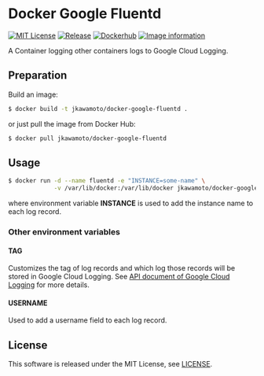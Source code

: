# Docker Google Fluentd
[![MIT License](http://img.shields.io/badge/license-MIT-blue.svg?style=flat)](LICENSE)
[![Release](https://img.shields.io/badge/release-1.0.1-brightgreen.svg)](https://github.com/jkawamoto/docker-google-fluentd/releases/tag/v1.0.1)
[![Dockerhub](https://img.shields.io/badge/dockerhub-jkawamoto%2Fdocker--google--fluentd-blue.svg)](https://hub.docker.com/r/jkawamoto/docker-google-fluentd/)
[![Image information](https://images.microbadger.com/badges/image/jkawamoto/docker-google-fluentd.svg)](http://microbadger.com/images/jkawamoto/docker-google-fluentd)

A Container logging other containers logs to Google Cloud Logging.

## Preparation

Build an image:

```sh
$ docker build -t jkawamoto/docker-google-fluentd .
```

or just pull the image from Docker Hub:

```sh
$ docker pull jkawamoto/docker-google-fluentd
```

## Usage
```sh
$ docker run -d --name fluentd -e "INSTANCE=some-name" \
             -v /var/lib/docker:/var/lib/docker jkawamoto/docker-google-fluentd
```
where environment variable **INSTANCE** is used to add the instance name to each log record.

### Other environment variables

#### TAG
Customizes the tag of log records
and which log those records will be stored in Google Cloud Logging.
See [API document of Google Cloud Logging](https://cloud.google.com/logging/docs/api/) for more details.

#### USERNAME
Used to add a username field to each log record.

## License
This software is released under the MIT License, see [LICENSE](LICENSE).
